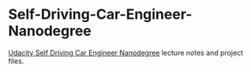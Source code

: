 # Self-Driving-Car-Engineer-Nanodegree
[Udacity Self Driving Car Engineer Nanodegree](https://www.udacity.com/course/self-driving-car-engineer-nanodegree--nd013) lecture notes and project files.
